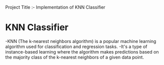 Project Title :- Implementation of KNN Classifier 
# KNN Classifier
-KNN (The k-nearest neighbors algorithm) is a popular machine learning algorithm used for classification and regression tasks.
-It's a type of instance-based learning where the algorithm makes predictions based on the majority class of the k-nearest neighbors of a given data point.

